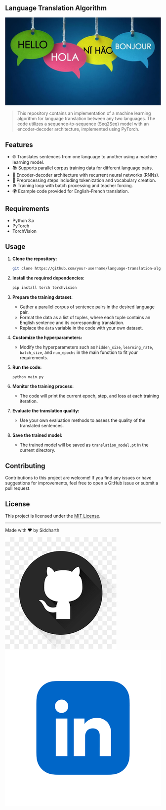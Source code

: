 ## Language Translation Algorithm

![Language Translation](translator.jpeg)

> This repository contains an implementation of a machine learning algorithm for language translation between any two languages. The code utilizes a sequence-to-sequence (Seq2Seq) model with an encoder-decoder architecture, implemented using PyTorch.

## Features

- 🌐 Translates sentences from one language to another using a machine learning model.
- 📚 Supports parallel corpus training data for different language pairs.
- 🧠 Encoder-decoder architecture with recurrent neural networks (RNNs).
- 🔀 Preprocessing steps including tokenization and vocabulary creation.
- ⚙️ Training loop with batch processing and teacher forcing.
- 🌍 Example code provided for English-French translation.

## Requirements

- Python 3.x
- PyTorch
- TorchVision

## Usage

1. **Clone the repository:**

   ```bash
   git clone https://github.com/your-username/language-translation-algorithm.git
   ```

2. **Install the required dependencies:**

   ```bash
   pip install torch torchvision
   ```

3. **Prepare the training dataset:**
   - Gather a parallel corpus of sentence pairs in the desired language pair.
   - Format the data as a list of tuples, where each tuple contains an English sentence and its corresponding translation.
   - Replace the `data` variable in the code with your own dataset.

4. **Customize the hyperparameters:**
   - Modify the hyperparameters such as `hidden_size`, `learning_rate`, `batch_size`, and `num_epochs` in the main function to fit your requirements.

5. **Run the code:**

   ```bash
   python main.py
   ```

6. **Monitor the training process:**
   - The code will print the current epoch, step, and loss at each training iteration.

7. **Evaluate the translation quality:**
   - Use your own evaluation methods to assess the quality of the translated sentences.

8. **Save the trained model:**
   - The trained model will be saved as `translation_model.pt` in the current directory.

## Contributing

Contributions to this project are welcome! If you find any issues or have suggestions for improvements, feel free to open a GitHub issue or submit a pull request.

## License

This project is licensed under the [MIT License](LICENSE).

---

Made with ❤️ by Siddharth

[![GitHub](github-logo.png)](https://github.com/your-username)
[![LinkedIn](linkedin.png)](https://www.linkedin.com/in/your-username/)
```
